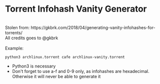 # Torrent Infohash Vanity Generator
<br>
Stolen from: https://gkbrk.com/2018/04/generating-vanity-infohashes-for-torrents/<br>
All credits goes to @gkbrk<br>
<br>
Example:<br>

```
python3 archlinux.torrent cafe archlinux-vanity.torrent
```


- Python3 is necessary
- Don't forget to use a-f and 0-9 only, as infohashes are hexadecimal. Otherwise it will never be able to generate it

